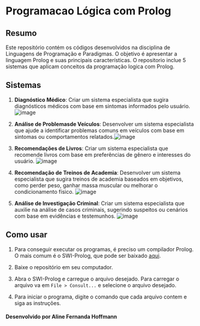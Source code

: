 # Programacao Lógica com Prolog

## Resumo
Este repositório contém os códigos desenvolvidos na disciplina de Linguagens de Programação e Paradigmas. O objetivo é apresentar a linguagem Prolog e suas principais características.
O repositorio inclue 5 sistemas que aplicam conceitos da programação logica com Prolog.

## Sistemas
1. **Diagnóstico Médico**: Criar um sistema especialista que sugira diagnósticos médicos com base em
sintomas informados pelo usuário. ![image](https://i.imgur.com/fy8KN8d.png)

2. **Análise de Problemasde Veículos**: Desenvolver um sistema especialista que ajude a identificar problemas comuns
em veículos com base em sintomas ou comportamentos relatados.![image](https://i.imgur.com/wypNPeX.png)

3. **Recomendações de Livros**: Criar um sistema especialista que recomende livros com base em preferências de
gênero e interesses do usuário. ![image](https://i.imgur.com/XKNUprZ.png)

4. **Recomendação de Treinos de Academia**: Desenvolver um sistema especialista que sugira treinos de academia baseados
em objetivos, como perder peso, ganhar massa muscular ou melhorar o condicionamento
físico. ![image](https://i.imgur.com/cWOdta7.png)

5. **Análise de Investigação Criminal**: Criar um sistema especialista que auxilie na análise de casos criminais, sugerindo
suspeitos ou cenários com base em evidências e testemunhos. ![image](https://i.imgur.com/A2JrgOj.png)

## Como usar
1. Para conseguir executar os programas, é preciso um compilador Prolog. O mais comum é o SWI-Prolog, que pode ser baixado [aqui](https://www.swi-prolog.org/Download.html).

2. Baixe o repositório em seu computador. 
3. Abra o SWI-Prolog e carregue o arquivo desejado. Para carregar o arquivo va em `File > Consult...` e selecione o arquivo desejado.

4. Para iniciar o programa, digite o comando que cada arquivo contem e siga as instruções.

#### Desenvolvido por Aline Fernanda Hoffmann